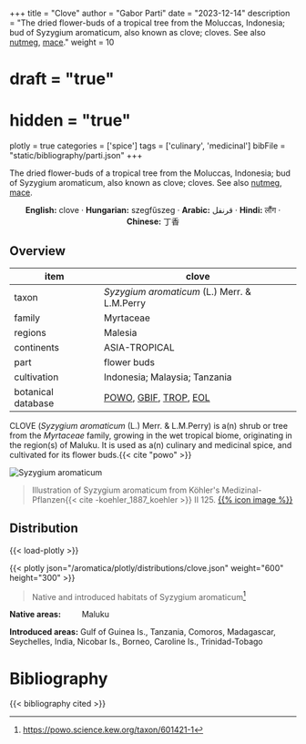 +++
title = "Clove"
author = "Gabor Parti"
date = "2023-12-14"
description = "The dried flower-buds of a tropical tree from the Moluccas, Indonesia; bud of Syzygium aromaticum, also known as clove; cloves. See also [nutmeg](../items/nutmeg), [mace](../items/mace)."
weight = 10
# draft = "true"
# hidden = "true"
plotly = true
categories = ['spice']
tags = ['culinary', 'medicinal']
bibFile = "static/bibliography/parti.json"
+++

The dried flower-buds of a tropical tree from the Moluccas, Indonesia; bud of Syzygium aromaticum, also known as clove; cloves. See also [nutmeg](../items/nutmeg), [mace](../items/mace).

[<i class="fab fa-wikipedia-w"></i>](https://en.wikipedia.org/wiki/Clove)

<center>

**English:** clove · **Hungarian:** szegfűszeg · **Arabic:** <span class="arabic-text" dir="rtl">قرنفل</span> · **Hindi:** <span class="devanagari-text">लौंग</span> · **Chinese:** <span class="traditional-chinese-text">丁香</span>

</center>

## Overview

|       item       |                                                                                       clove                                                                                       |
|------------------|-----------------------------------------------------------------------------------------------------------------------------------------------------------------------------------|
|       taxon      |                                                                    *Syzygium aromaticum* (L.) Merr. & L.M.Perry                                                                   |
|      family      |                                                                                     Myrtaceae                                                                                     |
|      regions     |                                                                                      Malesia                                                                                      |
|    continents    |                                                                                   ASIA-TROPICAL                                                                                   |
|       part       |                                                                                    flower buds                                                                                    |
|    cultivation   |                                                                           Indonesia; Malaysia; Tanzania                                                                           |
|botanical database|[POWO](https://powo.science.kew.org/taxon/601421-1), [GBIF](https://www.gbif.org/species/3183002), [TROP](https://tropicos.org/name/22102278), [EOL](https://eol.org/pages/2508665)|

CLOVE (*Syzygium aromaticum* (L.) Merr. & L.M.Perry) is a(n) shrub or tree from the *Myrtaceae* family, growing in the wet tropical biome, originating in the region(s) of Maluku. It is used as a(n) culinary and medicinal spice, and cultivated for its flower buds.{{< cite "powo" >}}

![Syzygium aromaticum](/images/illustrations/clove.png?width=40rem "Illustration of Syzygium aromaticum from Köhler's Medizinal-Pflanzen")

>Illustration of Syzygium aromaticum from Köhler's Medizinal-Pflanzen{{< cite -koehler_1887_koehler >}} II 125. [{{% icon image %}}](https://www.biodiversitylibrary.org/item/10837#page/595/mode/1up)

## Distribution

{{< load-plotly >}}

{{< plotly json="/aromatica/plotly/distributions/clove.json" weight="600" height="300" >}}

>Native and introduced habitats of Syzygium aromaticum[^powo]

[^powo]: https://powo.science.kew.org/taxon/601421-1

<p style="text-align:left;">

**Native areas:** &ensp; &ensp; &ensp; Maluku

**Introduced areas:** Gulf of Guinea Is., Tanzania, Comoros, Madagascar, Seychelles, India, Nicobar Is., Borneo, Caroline Is., Trinidad-Tobago

</p>



# Bibliography

{{< bibliography cited >}}

